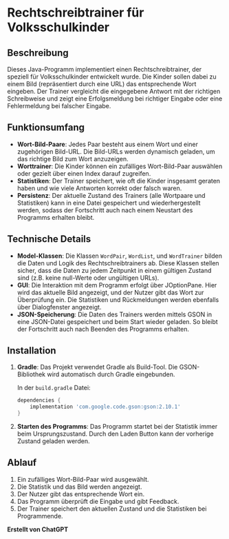 # Rechtschreibtrainer für Volksschulkinder

## Beschreibung

Dieses Java-Programm implementiert einen Rechtschreibtrainer, der speziell für Volksschulkinder entwickelt wurde. Die Kinder sollen dabei zu einem Bild (repräsentiert durch eine URL) das entsprechende Wort eingeben. Der Trainer vergleicht die eingegebene Antwort mit der richtigen Schreibweise und zeigt eine Erfolgsmeldung bei richtiger Eingabe oder eine Fehlermeldung bei falscher Eingabe.

## Funktionsumfang

- **Wort-Bild-Paare**: Jedes Paar besteht aus einem Wort und einer zugehörigen Bild-URL. Die Bild-URLs werden dynamisch geladen, um das richtige Bild zum Wort anzuzeigen.
- **Worttrainer**: Die Kinder können ein zufälliges Wort-Bild-Paar auswählen oder gezielt über einen Index darauf zugreifen.
- **Statistiken**: Der Trainer speichert, wie oft die Kinder insgesamt geraten haben und wie viele Antworten korrekt oder falsch waren.
- **Persistenz**: Der aktuelle Zustand des Trainers (alle Wortpaare und Statistiken) kann in eine Datei gespeichert und wiederhergestellt werden, sodass der Fortschritt auch nach einem Neustart des Programms erhalten bleibt.

## Technische Details

- **Model-Klassen**: Die Klassen `WordPair`, `WordList`, und `WordTrainer` bilden die Daten und Logik des Rechtschreibtrainers ab. Diese Klassen stellen sicher, dass die Daten zu jedem Zeitpunkt in einem gültigen Zustand sind (z.B. keine null-Werte oder ungültigen URLs).
- **GUI**: Die Interaktion mit dem Programm erfolgt über JOptionPane. Hier wird das aktuelle Bild angezeigt, und der Nutzer gibt das Wort zur Überprüfung ein. Die Statistiken und Rückmeldungen werden ebenfalls über Dialogfenster angezeigt.
- **JSON-Speicherung**: Die Daten des Trainers werden mittels GSON in eine JSON-Datei gespeichert und beim Start wieder geladen. So bleibt der Fortschritt auch nach Beenden des Programms erhalten.

## Installation

1. **Gradle**: Das Projekt verwendet Gradle als Build-Tool. Die GSON-Bibliothek wird automatisch durch Gradle eingebunden.
   
   In der `build.gradle` Datei:
   ```gradle
   dependencies {
       implementation 'com.google.code.gson:gson:2.10.1'
   }
   ```

2. **Starten des Programms**: Das Programm startet bei der Statistik immer beim Ursprungszustand. Durch den Laden Button kann der vorherige Zustand geladen werden.

## Ablauf

1. Ein zufälliges Wort-Bild-Paar wird ausgewählt.
2. Die Statistik und das Bild werden angezeigt.
3. Der Nutzer gibt das entsprechende Wort ein.
4. Das Programm überprüft die Eingabe und gibt Feedback.
5. Der Trainer speichert den aktuellen Zustand und die Statistiken bei Programmende.

**Erstellt von ChatGPT**